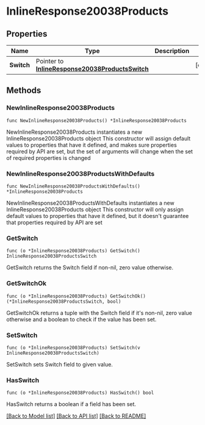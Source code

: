# InlineResponse20038Products

## Properties

Name | Type | Description | Notes
------------ | ------------- | ------------- | -------------
**Switch** | Pointer to [**InlineResponse20038ProductsSwitch**](InlineResponse20038ProductsSwitch.md) |  | [optional] 

## Methods

### NewInlineResponse20038Products

`func NewInlineResponse20038Products() *InlineResponse20038Products`

NewInlineResponse20038Products instantiates a new InlineResponse20038Products object
This constructor will assign default values to properties that have it defined,
and makes sure properties required by API are set, but the set of arguments
will change when the set of required properties is changed

### NewInlineResponse20038ProductsWithDefaults

`func NewInlineResponse20038ProductsWithDefaults() *InlineResponse20038Products`

NewInlineResponse20038ProductsWithDefaults instantiates a new InlineResponse20038Products object
This constructor will only assign default values to properties that have it defined,
but it doesn't guarantee that properties required by API are set

### GetSwitch

`func (o *InlineResponse20038Products) GetSwitch() InlineResponse20038ProductsSwitch`

GetSwitch returns the Switch field if non-nil, zero value otherwise.

### GetSwitchOk

`func (o *InlineResponse20038Products) GetSwitchOk() (*InlineResponse20038ProductsSwitch, bool)`

GetSwitchOk returns a tuple with the Switch field if it's non-nil, zero value otherwise
and a boolean to check if the value has been set.

### SetSwitch

`func (o *InlineResponse20038Products) SetSwitch(v InlineResponse20038ProductsSwitch)`

SetSwitch sets Switch field to given value.

### HasSwitch

`func (o *InlineResponse20038Products) HasSwitch() bool`

HasSwitch returns a boolean if a field has been set.


[[Back to Model list]](../README.md#documentation-for-models) [[Back to API list]](../README.md#documentation-for-api-endpoints) [[Back to README]](../README.md)


